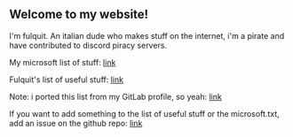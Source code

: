 ## Welcome to my website!

I'm fulquit. An italian dude who makes stuff on the internet, i'm a pirate and have contributed to discord piracy servers.

My microsoft list of stuff: [link](https://github.com/fulquit/fulquit.github.io/blob/main/microsoft.txt)

Fulquit's list of useful stuff: [link](https://github.com/fulquit/fulquit.github.io/blob/main/useful.md)

Note: i ported this list from my GitLab profile, so yeah: [link](https://gitlab.com/fulquit)

If you want to add something to the list of useful stuff or the microsoft.txt, add an issue on the github repo: [link](https://github.com/fulquit/fulquit.github.io)
